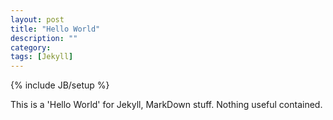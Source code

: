 ```yaml
---
layout: post
title: "Hello World"
description: ""
category: 
tags: [Jekyll]
---
```

{% include JB/setup %}


This is a 'Hello World' for Jekyll, MarkDown stuff.
Nothing useful contained. 